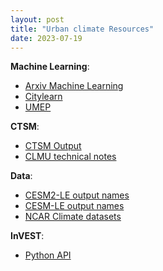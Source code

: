 ```yaml
---  
layout: post  
title: "Urban climate Resources"  
date: 2023-07-19  
---  
```


**Machine Learning**:
- [Arxiv Machine Learning](https://arxiv.org/list/stat.ML/recent)
- [Citylearn](https://www.citylearn.net/overview/environment.html)
- [UMEP](https://umep-docs.readthedocs.io/en/latest/Introduction.html)

**CTSM**:
- [CTSM Output](https://escomp.github.io/ctsm-docs/versions/release-clm5.0/html/users_guide/setting-up-and-running-a-case/master_list_file.html)
- [CLMU technical notes](https://escomp.github.io/ctsm-docs/versions/master/html/tech_note/Urban/CLM50_Tech_Note_Urban.html)

**Data**:
- [CESM2-LE output names](https://www.cesm.ucar.edu/community-projects/lens2/output-variables)
- [CESM-LE output names](https://www.cesm.ucar.edu/community-projects/lens/data-sets)
- [NCAR Climate datasets](https://climatedataguide.ucar.edu/climate-data?term=evapotranspiration&earth-system-variables=All&expert-guidance=All#datasets)

**InVEST**:
- [Python API](https://invest.readthedocs.io/en/latest/index.html)